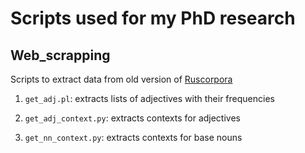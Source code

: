 # Scripts used for my PhD research

## Web_scrapping

Scripts to extract data from old version of [Ruscorpora](https://ruscorpora.ru/old/search-main.html)

1. `get_adj.pl`: extracts lists of adjectives with their frequencies

2. `get_adj_context.py`: extracts contexts for adjectives

3. `get_nn_context.py`: extracts contexts for base nouns
